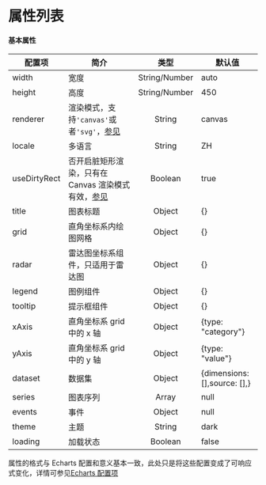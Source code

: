# 属性列表

#### 基本属性

| 配置项       | 简介                                                                                                                        |     类型      | 默认值                       |
| ------------ | --------------------------------------------------------------------------------------------------------------------------- | :-----------: | ---------------------------- |
| width        | 宽度                                                                                                                        | String/Number | auto                         |
| height       | 高度                                                                                                                        | String/Number | 450                          |
| renderer     | 渲染模式，支持`'canvas'`或者`'svg'`，[参见](https://echarts.apache.org/handbook/zh/best-practices/canvas-vs-svg/)           |    String     | canvas                       |
| locale       | 多语言                                                                                                                      |    String     | ZH                           |
| useDirtyRect | 否开启脏矩形渲染，只有在 Canvas 渲染模式有效，[参见](https://echarts.apache.org/handbook/zh/basics/release-note/v5-feature) |    Boolean    | true                         |
| title        | 图表标题                                                                                                                    |    Object     | {}                           |
| grid         | 直角坐标系内绘图网格                                                                                                        |    Object     | {}                           |
| radar        | 雷达图坐标系组件，只适用于雷达图                                                                                            |    Object     | {}                           |
| legend       | 图例组件                                                                                                                    |    Object     | {}                           |
| tooltip      | 提示框组件                                                                                                                  |    Object     | {}                           |
| xAxis        | 直角坐标系 grid 中的 x 轴                                                                                                   |    Object     | {type: "category"}           |
| yAxis        | 直角坐标系 grid 中的 y 轴                                                                                                   |    Object     | {type: "value"}              |
| dataset      | 数据集                                                                                                                      |    Object     | {dimensions: [],source: [],} |
| series       | 图表序列                                                                                                                    |     Array     | null                         |
| events       | 事件                                                                                                                        |    Object     | null                         |
| theme        | 主题                                                                                                                        |    String     | dark                         |
| loading      | 加载状态                                                                                                                    |    Boolean    | false                        |

属性的格式与 Echarts 配置和意义基本一致，此处只是将这些配置变成了可响应式变化，详情可参见[Echarts 配置项](https://echarts.apache.org/zh/option.html#title)
